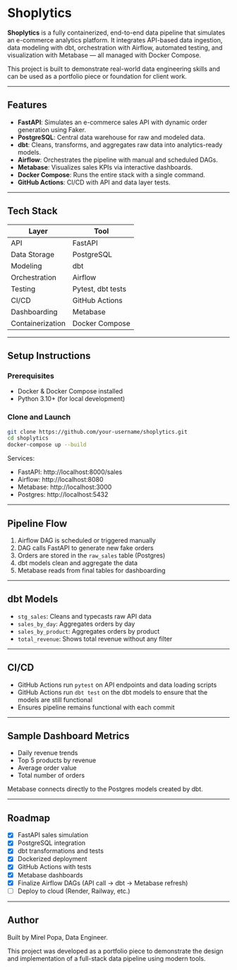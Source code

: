 # Shoplytics

**Shoplytics** is a fully containerized, end-to-end data pipeline that simulates an e-commerce analytics platform. It integrates API-based data ingestion, data modeling with dbt, orchestration with Airflow, automated testing, and visualization with Metabase — all managed with Docker Compose.

This project is built to demonstrate real-world data engineering skills and can be used as a portfolio piece or foundation for client work.

---

## Features

- **FastAPI**: Simulates an e-commerce sales API with dynamic order generation using Faker.
- **PostgreSQL**: Central data warehouse for raw and modeled data.
- **dbt**: Cleans, transforms, and aggregates raw data into analytics-ready models.
- **Airflow**: Orchestrates the pipeline with manual and scheduled DAGs.
- **Metabase**: Visualizes sales KPIs via interactive dashboards.
- **Docker Compose**: Runs the entire stack with a single command.
- **GitHub Actions**: CI/CD with API and data layer tests.

---

## Tech Stack

| Layer         | Tool           |
|---------------|----------------|
| API           | FastAPI        |
| Data Storage  | PostgreSQL     |
| Modeling      | dbt            |
| Orchestration | Airflow        |
| Testing       | Pytest, dbt tests |
| CI/CD         | GitHub Actions |
| Dashboarding  | Metabase       |
| Containerization | Docker Compose |

---

## Setup Instructions

### Prerequisites

- Docker & Docker Compose installed
- Python 3.10+ (for local development)

### Clone and Launch

```bash
git clone https://github.com/your-username/shoplytics.git
cd shoplytics
docker-compose up --build
```

Services:
- FastAPI: http://localhost:8000/sales
- Airflow: http://localhost:8080
- Metabase: http://localhost:3000
- Postgres: http://localhost:5432

---

## Pipeline Flow

1. Airflow DAG is scheduled or triggered manually
2. DAG calls FastAPI to generate new fake orders
3. Orders are stored in the `raw_sales` table (Postgres)
4. dbt models clean and aggregate the data
5. Metabase reads from final tables for dashboarding

---

## dbt Models

- `stg_sales`: Cleans and typecasts raw API data
- `sales_by_day`: Aggregates orders by day
- `sales_by_product`: Aggregates orders by product
- `total_revenue`: Shows total revenue without any filter

---

## CI/CD

- GitHub Actions run `pytest` on API endpoints and data loading scripts
- GitHub Actions run `dbt test` on the dbt models to ensure that the models are still functional
- Ensures pipeline remains functional with each commit

---

## Sample Dashboard Metrics

- Daily revenue trends
- Top 5 products by revenue
- Average order value
- Total number of orders

Metabase connects directly to the Postgres models created by dbt.

---

## Roadmap

- [x] FastAPI sales simulation
- [x] PostgreSQL integration
- [x] dbt transformations and tests
- [x] Dockerized deployment
- [x] GitHub Actions with tests
- [x] Metabase dashboards
- [x] Finalize Airflow DAGs (API call → dbt → Metabase refresh)
- [ ] Deploy to cloud (Render, Railway, etc.)

---

## Author

Built by Mirel Popa, Data Engineer.

This project was developed as a portfolio piece to demonstrate the design and implementation of a full-stack data pipeline using modern tools.
